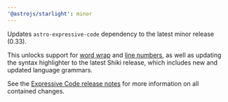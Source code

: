 ```yaml
---
'@astrojs/starlight': minor
---
```


Updates `astro-expressive-code` dependency to the latest minor release (0.33).

This unlocks support for [word wrap](https://expressive-code.com/key-features/word-wrap/) and [line numbers](https://expressive-code.com/plugins/line-numbers/), as well as updating the syntax highlighter to the latest Shiki release, which includes new and updated language grammars.

See the [Expressive Code release notes](https://expressive-code.com/releases/) for more information on all contained changes.
